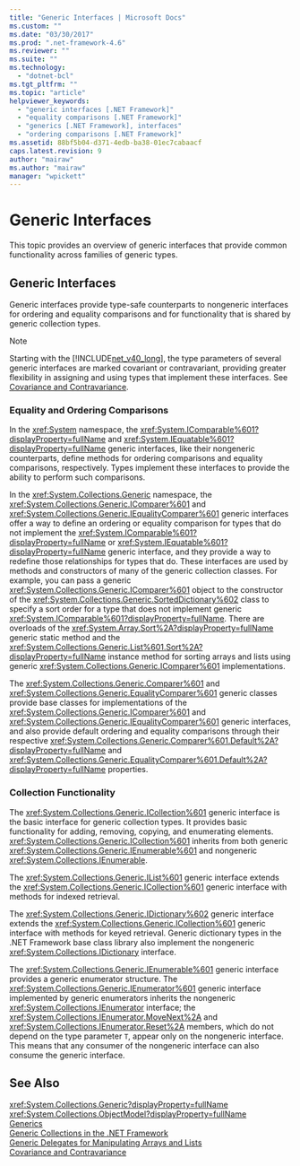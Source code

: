 ```yaml
---
title: "Generic Interfaces | Microsoft Docs"
ms.custom: ""
ms.date: "03/30/2017"
ms.prod: ".net-framework-4.6"
ms.reviewer: ""
ms.suite: ""
ms.technology: 
  - "dotnet-bcl"
ms.tgt_pltfrm: ""
ms.topic: "article"
helpviewer_keywords: 
  - "generic interfaces [.NET Framework]"
  - "equality comparisons [.NET Framework]"
  - "generics [.NET Framework], interfaces"
  - "ordering comparisons [.NET Framework]"
ms.assetid: 88bf5b04-d371-4edb-ba38-01ec7cabaacf
caps.latest.revision: 9
author: "mairaw"
ms.author: "mairaw"
manager: "wpickett"
---
```

# Generic Interfaces
This topic provides an overview of generic interfaces that provide common functionality across families of generic types.  
  
## Generic Interfaces  
 Generic interfaces provide type-safe counterparts to nongeneric interfaces for ordering and equality comparisons and for functionality that is shared by generic collection types.  
  
> [!NOTE]
>  Starting with the [!INCLUDE[net_v40_long](../../../includes/net-v40-long-md.md)], the type parameters of several generic interfaces are marked covariant or contravariant, providing greater flexibility in assigning and using types that implement these interfaces. See [Covariance and Contravariance](../../../docs/standard/generics/covariance-and-contravariance-in-generics.md).  
  
### Equality and Ordering Comparisons  
 In the <xref:System> namespace, the <xref:System.IComparable%601?displayProperty=fullName> and <xref:System.IEquatable%601?displayProperty=fullName> generic interfaces, like their nongeneric counterparts, define methods for ordering comparisons and equality comparisons, respectively. Types implement these interfaces to provide the ability to perform such comparisons.  
  
 In the <xref:System.Collections.Generic> namespace, the <xref:System.Collections.Generic.IComparer%601> and <xref:System.Collections.Generic.IEqualityComparer%601> generic interfaces offer a way to define an ordering or equality comparison for types that do not implement the <xref:System.IComparable%601?displayProperty=fullName> or <xref:System.IEquatable%601?displayProperty=fullName> generic interface, and they provide a way to redefine those relationships for types that do. These interfaces are used by methods and constructors of many of the generic collection classes. For example, you can pass a generic <xref:System.Collections.Generic.IComparer%601> object to the constructor of the <xref:System.Collections.Generic.SortedDictionary%602> class to specify a sort order for a type that does not implement generic <xref:System.IComparable%601?displayProperty=fullName>. There are overloads of the <xref:System.Array.Sort%2A?displayProperty=fullName> generic static method and the <xref:System.Collections.Generic.List%601.Sort%2A?displayProperty=fullName> instance method for sorting arrays and lists using generic <xref:System.Collections.Generic.IComparer%601> implementations.  
  
 The <xref:System.Collections.Generic.Comparer%601> and <xref:System.Collections.Generic.EqualityComparer%601> generic classes provide base classes for implementations of the <xref:System.Collections.Generic.IComparer%601> and <xref:System.Collections.Generic.IEqualityComparer%601> generic interfaces, and also provide default ordering and equality comparisons through their respective <xref:System.Collections.Generic.Comparer%601.Default%2A?displayProperty=fullName> and <xref:System.Collections.Generic.EqualityComparer%601.Default%2A?displayProperty=fullName> properties.  
  
### Collection Functionality  
 The <xref:System.Collections.Generic.ICollection%601> generic interface is the basic interface for generic collection types. It provides basic functionality for adding, removing, copying, and enumerating elements. <xref:System.Collections.Generic.ICollection%601> inherits from both generic <xref:System.Collections.Generic.IEnumerable%601> and nongeneric <xref:System.Collections.IEnumerable>.  
  
 The <xref:System.Collections.Generic.IList%601> generic interface extends the <xref:System.Collections.Generic.ICollection%601> generic interface with methods for indexed retrieval.  
  
 The <xref:System.Collections.Generic.IDictionary%602> generic interface extends the <xref:System.Collections.Generic.ICollection%601> generic interface with methods for keyed retrieval. Generic dictionary types in the .NET Framework base class library also implement the nongeneric <xref:System.Collections.IDictionary> interface.  
  
 The <xref:System.Collections.Generic.IEnumerable%601> generic interface provides a generic enumerator structure. The <xref:System.Collections.Generic.IEnumerator%601> generic interface implemented by generic enumerators inherits the nongeneric <xref:System.Collections.IEnumerator> interface; the <xref:System.Collections.IEnumerator.MoveNext%2A> and <xref:System.Collections.IEnumerator.Reset%2A> members, which do not depend on the type parameter `T`, appear only on the nongeneric interface. This means that any consumer of the nongeneric interface can also consume the generic interface.  
  
## See Also  
 <xref:System.Collections.Generic?displayProperty=fullName>   
 <xref:System.Collections.ObjectModel?displayProperty=fullName>   
 [Generics](../../../docs/standard/generics/generics.md)   
 [Generic Collections in the .NET Framework](../../../docs/standard/generics/generic-collections.md)   
 [Generic Delegates for Manipulating Arrays and Lists](../../../docs/standard/generics/generic-delegates-for-manipulating-arrays-and-lists.md)   
 [Covariance and Contravariance](../../../docs/standard/generics/covariance-and-contravariance-in-generics.md)